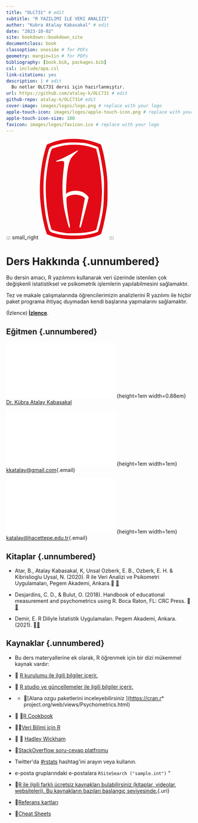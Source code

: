 ```yaml
---
title: "OLC731" # edit
subtitle: "R YAZILIMI ILE VERI ANALIZI" 
author: "Kubra Atalay Kabasakal" # edit
date: "2023-10-02"
site: bookdown::bookdown_site
documentclass: book
classoption: oneside # for PDFs
geometry: margin=1in # for PDFs
bibliography: [book.bib, packages.bib]
csl: include/apa.csl
link-citations: yes
description: | # edit
  Bu notlar OLC731 dersi için hazırlanmıştır.
url: https://github.com/atalay-k/OLC731 # edit
github-repo: atalay-k/OLC731# edit
cover-image: images/logos/logo.png # replace with your logo
apple-touch-icon: images/logos/apple-touch-icon.png # replace with your logo
apple-touch-icon-size: 180
favicon: images/logos/favicon.ico # replace with your logo
---
```




::: small_right
<img src="images/logos/logo.png" alt="ADS Hex Logo"/>
:::



# Ders Hakkında {.unnumbered}

Bu dersin amacı, R yazılımını kullanarak veri üzerinde istenilen çok değişkenli istatistiksel ve psikometrik işlemlerin yapılabilmesini sağlamaktır.

Tez ve makale çalışmalarında öğrencilerimizin analizlerini R yazılımı ile hiçbir paket programa ihtiyaç duymadan kendi başlarına yapmalarını sağlamaktır.

(İzlence) [**İzlence**](Izlence.html).

## Eğitmen {.unnumbered}

![](index_files/figure-latex/fa-icon-b6db0f254c80bc493dbb13c250115ecc.pdf){height=1em width=0.88em} [Dr. Kübra Atalay Kabasakal](https://avesis.hacettepe.edu.tr/katalay)

![](index_files/figure-latex/fa-icon-f768fe0dd920858851ba0f42fb5fcbf3.pdf){height=1em width=1em} [kkatalay\@gmail.com](mailto:kkatalay@gmail.com){.email}

![](index_files/figure-latex/fa-icon-f768fe0dd920858851ba0f42fb5fcbf3.pdf){height=1em width=1em} [katalay\@hacettepe.edu.tr](mailto:katalay@hacettepe.edu.tr){.email}

## Kitaplar {.unnumbered}

-   Atar, B., Atalay Kabasakal, K, Unsal Ozberk, E. B., Ozberk, E. H. & Kibrislioglu Uysal, N. (2020). R ile Veri Analizi ve Psikometri Uygulamaları, Pegem Akademi, Ankara.🔗 [📖](https://pegem.net/urun/R-ile-Veri-Analizi-ve-Psikometri-Uygulamalari/60801)


-   Desjardins, C. D., & Bulut, O. (2018). Handbook of educational measurement and psychometrics using R. Boca Raton, FL: CRC Press. 🔗[📖](https://www.routledge.com/Handbook-of-Educational-Measurement-and-Psychometrics-Using-R/Desjardins-Bulut/p/book/9780367734671)

- Demir, E. R Diliyle İstatistik Uygulamaları. Pegem Akademi, Ankara.(2021). 🔗[📖](https://pegem.net/urun/R-Diliyle-Istatistik-Uygulamalari/61912)


## Kaynaklar {.unnumbered}

* Bu ders materyallerine ek olarak, R öğrenmek için bir dizi mükemmel kaynak vardır:

- 🔗 [R kurulumu ile ilgili bilgiler içerir. ](https://psyteachr.github.io/data-skills-v2/installing-r.html)

- 🔗 [R studio ve güncellemeler ile ilgili bilgiler içerir. ](https://psyteachr.github.io/analysis-v2/updating-r-rstudio-and-packages.html)

-   * 🔗[Alana ozgu paketlerini inceleyebilirsiniz ](https://cran.r* project.org/web/views/Psychometrics.html)


-  🔗 📖[R Cookbook](http://www.cookbook-r.com/)

-  🔗📖[Veri Bilimi için R](https://r4ds.had.co.nz/)

* 🔗 👨 [Hadley Wickham](https://hadley.nz/)


-  🔗[StackOverflow soru-cevap platfromu](https://stackoverflow.com/)

-  Twitter'da [#rstats](https://twitter.com/search?f=tweets&q=%23rstats&src=typd) hashtag'ini arayın veya kullanın. 
  
  -  e-posta gruplarındaki e-postalara `RSiteSearch ("sample.int")` "

* 🔗[R ile ilgili farklı ücretsiz kaynakları bulabilirsiniz (kitaplar, videolar, websiteleri). Bu kaynakların bazıları başlangıç seviyesinde.](https://www.learnr4free.com/tr/index.html){.uri}
* 🔗[Referans kartları](https://cran.r-project.org/doc/contrib/Short-refcard.pdf)

* 🔗[Cheat Sheets](https://www.rstudio.com/resources/cheatsheets/)




